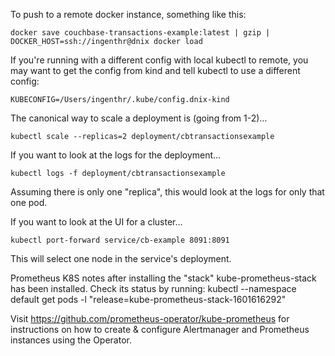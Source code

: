 

To push to a remote docker instance, something like this:

```
docker save couchbase-transactions-example:latest | gzip | DOCKER_HOST=ssh://ingenthr@dnix docker load
```

If you're running with a different config with local kubectl to remote, you may want to get the config from kind and tell kubectl to use a different config:
```
KUBECONFIG=/Users/ingenthr/.kube/config.dnix-kind
```


The canonical way to scale a deployment is (going from 1-2)…
```
kubectl scale --replicas=2 deployment/cbtransactionsexample
```

If you want to look at the logs for the deployment…
```
kubectl logs -f deployment/cbtransactionsexample
```
Assuming there is only one "replica", this would look at the logs for only that one pod.


If you want to look at the UI for a cluster…
```
kubectl port-forward service/cb-example 8091:8091
```

This will select one node in the service's deployment.


Prometheus K8S notes after installing the "stack"
kube-prometheus-stack has been installed. Check its status by running:
  kubectl --namespace default get pods -l "release=kube-prometheus-stack-1601616292"

Visit https://github.com/prometheus-operator/kube-prometheus for instructions on how to create & configure Alertmanager and Prometheus instances using the Operator.
